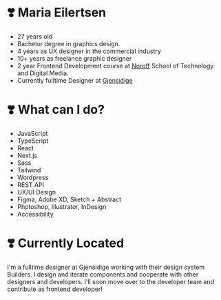 # :heavy_heart_exclamation: Maria Eilertsen
- 27 years old
- Bachelor degree in graphics design.
- 4 years as UX designer in the commercial industry
- 10+ years as freelance graphic designer
- 2 year Frontend Development course at [Noroff](https://www.noroff.no/en/) School of Technology and Digital Media.
- Currently fulltime Designer at [Gjensidige](https://www.linkedin.com/company/gjensidige)

# :heavy_heart_exclamation: What can I do?
- JavaScript
- TypeScript
- React
- Next.js
- Sass
- Tailwind
- Wordpress
- REST API
- UX/UI Design
- Figma, Adobe XD, Sketch + Abstract
- Photoshop, Illustrator, InDesign
- Accessibility

# :heavy_heart_exclamation: Currently Located
I'm a fulltime designer at Gjensidige working with their design system Builders. I design and iterate components and cooperate with other designers and developers. I'll soon move over to the developer team and contribute as frontend developer!
